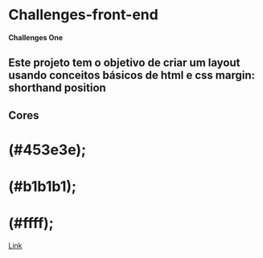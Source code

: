 # Challenges-front-end
#### Challenges One
## Este projeto tem o objetivo de criar um layout usando conceitos básicos de html e css margin: shorthand position
## Cores
# (#453e3e);
# (#b1b1b1);
# (#ffff);
[Link](https://thiagomassenomaciel.github.io/Challenges-front-end/)
